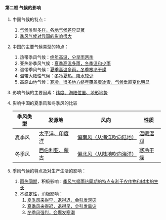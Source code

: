 #### 第二框 气候的影响

1. 中国气候的特点：

   1.	<u>气候类型多样，各地气候差异显著</u>
   2.	<u>季风气候对我国的影响很大</u>

2. 中国的主要气候类型的特点：

   1.	热带季风气候：<u>终年高温，分旱雨两季</u>
   2.	亚热带季风气候：<u>夏季高温多雨，冬季温和少雨</u>
   3.	温带季风气候：<u>夏季高温多雨，冬季寒冷干燥</u>
   4.	温带大陆性气候：<u>冬冷夏热，降水较少</u>
   5.	高原山地气候：<u>寒冷，很多地方终年覆盖着冰雪，气候垂直变化明显</u>

3. 影响气候的主要因素：<u>纬度、海陆位置、地形地势</u>

4. 影响中国的夏季风和冬季风的比较

    |**季风类型**|**发源地**|**风向**|**性质**|
    | - | - | - | - |
    |夏季风|<u>太平洋、印度洋</u>|<u>偏南风（从海洋吹向陆地）</u>|<u>温暖湿润</u>|
    |冬季风|<u>西伯利亚、蒙古</u>|<u>偏北风（从陆地吹向海洋）</u>|<u>寒冷干燥</u>|

5.	季风气候的特点及对生产生活的影响：
    1. <u>雨热同期</u>，积极影响：<u>季风气候雨热同期的特点有利于农作物和树木的生长</u>
    2. <u>不稳定性</u>，消极影响：
        1. <u>夏季风来得早、退得迟，会引发涝灾</u>
        2. <u>夏季风来得迟，退得早，会引发旱灾</u>
        3. <u>冬季风强烈，会爆发寒潮</u>
